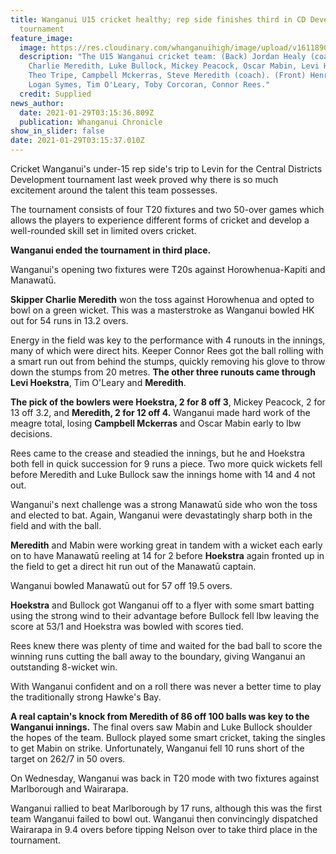 ```yaml
---
title: Wanganui U15 cricket healthy; rep side finishes third in CD Development
  tournament
feature_image:
  image: https://res.cloudinary.com/whanganuihigh/image/upload/v1611890152/News/Wanganui_U15_cricket_chron_29.1.21.jpg
  description: "The U15 Wanganui cricket team: (Back) Jordan Healy (coach),
    Charlie Meredith, Luke Bullock, Mickey Peacock, Oscar Mabin, Levi Hoekstra,
    Theo Tripe, Campbell Mckerras, Steve Meredith (coach). (Front) Henry Carver,
    Logan Symes, Tim O'Leary, Toby Corcoran, Connor Rees."
  credit: Supplied
news_author:
  date: 2021-01-29T03:15:36.809Z
  publication: Whanganui Chronicle
show_in_slider: false
date: 2021-01-29T03:15:37.010Z
---
```

Cricket Wanganui's under-15 rep side's trip to Levin for the Central Districts Development tournament last week proved why there is so much excitement around the talent this team possesses.

The tournament consists of four T20 fixtures and two 50-over games which allows the players to experience different forms of cricket and develop a well-rounded skill set in limited overs cricket.

**Wanganui ended the tournament in third place.**

Wanganui's opening two fixtures were T20s against Horowhenua-Kapiti and Manawatū.

**Skipper Charlie Meredith** won the toss against Horowhenua and opted to bowl on a green wicket. This was a masterstroke as Wanganui bowled HK out for 54 runs in 13.2 overs.

Energy in the field was key to the performance with 4 runouts in the innings, many of which were direct hits. Keeper Connor Rees got the ball rolling with a smart run out from behind the stumps, quickly removing his glove to throw down the stumps from 20 metres. **The other three runouts came through Levi Hoekstra**, Tim O'Leary and **Meredith**.

**The pick of the bowlers were Hoekstra, 2 for 8 off 3**, Mickey Peacock, 2 for 13 off 3.2, and **Meredith, 2 for 12 off 4.** Wanganui made hard work of the meagre total, losing **Campbell Mckerras** and Oscar Mabin early to lbw decisions.

Rees came to the crease and steadied the innings, but he and Hoekstra both fell in quick succession for 9 runs a piece. Two more quick wickets fell before Meredith and Luke Bullock saw the innings home with 14 and 4 not out.

Wanganui's next challenge was a strong Manawatū side who won the toss and elected to bat. Again, Wanganui were devastatingly sharp both in the field and with the ball.

**Meredith** and Mabin were working great in tandem with a wicket each early on to have Manawatū reeling at 14 for 2 before **Hoekstra** again fronted up in the field to get a direct hit run out of the Manawatū captain.

Wanganui bowled Manawatū out for 57 off 19.5 overs.

**Hoekstra** and Bullock got Wanganui off to a flyer with some smart batting using the strong wind to their advantage before Bullock fell lbw leaving the score at 53/1 and Hoekstra was bowled with scores tied.

Rees knew there was plenty of time and waited for the bad ball to score the winning runs cutting the ball away to the boundary, giving Wanganui an outstanding 8-wicket win.

With Wanganui confident and on a roll there was never a better time to play the traditionally strong Hawke's Bay.

**A real captain's knock from Meredith of 86 off 100 balls was key to the Wanganui innings.** The final overs saw Mabin and Luke Bullock shoulder the hopes of the team. Bullock played some smart cricket, taking the singles to get Mabin on strike. Unfortunately, Wanganui fell 10 runs short of the target on 262/7 in 50 overs.

On Wednesday, Wanganui was back in T20 mode with two fixtures against Marlborough and Wairarapa.

Wanganui rallied to beat Marlborough by 17 runs, although this was the first team Wanganui failed to bowl out. Wanganui then convincingly dispatched Wairarapa in 9.4 overs before tipping Nelson over to take third place in the tournament.

